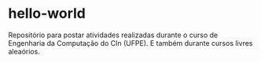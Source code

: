 # hello-world
Repositório para postar atividades realizadas durante o curso de Engenharia da Computação do CIn (UFPE).
E também durante cursos livres aleaórios.
